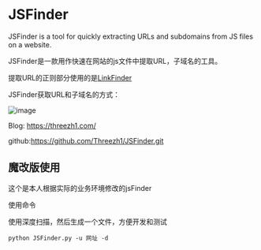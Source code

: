 # JSFinder

JSFinder is a tool for quickly extracting URLs and subdomains from JS files on a website.

JSFinder是一款用作快速在网站的js文件中提取URL，子域名的工具。

提取URL的正则部分使用的是[LinkFinder](https://github.com/GerbenJavado/LinkFinder) 

JSFinder获取URL和子域名的方式：

![image](https://i.loli.net/2020/05/24/R2fImgNZHPkvhEj.png)

Blog: https://threezh1.com/

github:https://github.com/Threezh1/JSFinder.git



## 魔改版使用

这个是本人根据实际的业务环境修改的jsFinder

使用命令

使用深度扫描，然后生成一个文件，方便开发和测试

```
python JSFinder.py -u 网址 -d
```

